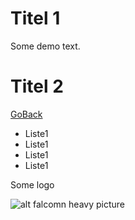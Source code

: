 # Titel 1

Some demo text.

# Titel 2

[GoBack](index.md)

* Liste1
* Liste1
* Liste1
* Liste1

Some logo

![alt falcomn heavy picture][falcon heavy]

[falcon heavy]: https://www.google.de/imgres?imgurl=x-raw-image%3A%2F%2F%2Fcaddfacf09b1dcbad93ff729033e73fcec68ef14690b15170c0447e2846c0433&imgrefurl=https%3A%2F%2Fwww.spacex.com%2Fmedia%2FCapabilities%26Services.pdf&tbnid=utyxCc_63coY5M&vet=10CC8QMyh5ahcKEwjAoNza1efvAhUAAAAAHQAAAAAQAw..i&docid=GeTtcSX-PWrtAM&w=5100&h=3300&q=spacex%20site%3Aspacex.com&ved=0CC8QMyh5ahcKEwjAoNza1efvAhUAAAAAHQAAAAAQAw "Falcon Heavy Specs"
